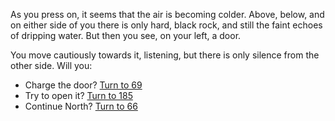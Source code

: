 As you press on, it seems that the air is
becoming colder. Above, below, and on either
side of you there is only hard, black rock, and
still the faint echoes of dripping water. But
then you see, on your left, a door.

You move cautiously towards it, listening,
but there is only silence from the other side.
Will you:

- Charge the door? [Turn to 69](69)
- Try to open it? [Turn to 185](185)
- Continue North? [Turn to 66](66)
